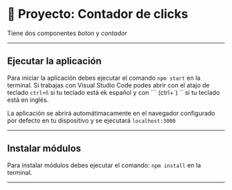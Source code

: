 # :book: Proyecto: Contador de clicks

Tiene dos componentes *boton* y *contador*

---

## Ejecutar la aplicación

Para iniciar la aplicación debes ejecutar el comando `npm start` en la terminal. Si trabajas con Visual Studio Code podes abrir con el atajo de teclado `ctrl+ñ` si tu teclado está ek español y con ``` (ctrl+`) `` si tu teclado está en inglés.

La aplicación se abrirá automátimacamente en el navegador configurado por defecto en tu dispositivo y se ejecutará `localhost:3000`

---

## Instalar módulos

Para instalar módulos debes ejecutar el comando: `npm install` en la terminal.

---
